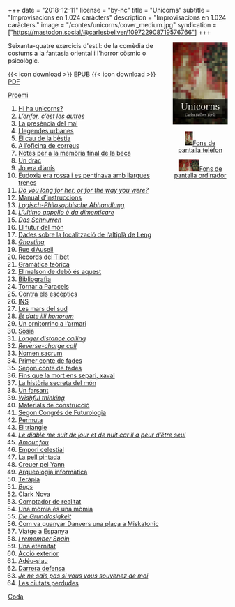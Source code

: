 +++
date = "2018-12-11"
license = "by-nc"
title = "Unicorns"
subtitle = "Improvisacions en 1.024 caràcters"
description = "Improvisacions en 1.024 caràcters."
image = "/contes/unicorns/cover_medium.jpg"
syndication = ["https://mastodon.social/@carlesbellver/109722908719576766"]
+++

<div style="max-width: 25%; width: 200px; height: auto; float: right; margin: 0 0 0 1em; line-height: 1.1; text-align: center;"><img src="cover_small.jpg" alt="Portada edició electrònica"  style="" /><p><a href="unicorns_wallpaper_phone.jpg"><img src="unicorns_wallpaper_phone_th.jpg" style="width: 18px; margin-bottom: 0;"></a><a href="unicorns_wallpaper_phone.jpg" class="tiny" style="color: var(--font-color);">Fons de pantalla telèfon</a></p><a href="unicorns_wallpaper_desktop.jpg"><img src="unicorns_wallpaper_desktop_th.jpg" style="width: 48px; margin-bottom: 0;"></a><a href="unicorns_wallpaper_desktop.jpg" class="tiny" style="color: var(--font-color);">Fons de pantalla ordinador</a></p></div>

Seixanta-quatre exercicis d'estil: de la comèdia de costums a la fantasia oriental i l'horror còsmic o psicològic.

{{< icon download >}} <span class="small">[EPUB](/files/unicorns.epub)</span>
{{< icon download >}} <span class="small">[PDF](/files/unicorns.pdf)</span>

[Proemi](unicorns00)

  1. [Hi ha unicorns?](unicorns01)
  2. [*L’enfer, c’est les autres*](unicorns02)
  3. [La presència del mal](unicorns03)
  4. [Llegendes urbanes](unicorns04)
  5. [El cau de la bèstia](unicorns05)
  6. [A l’oficina de correus](unicorns06)
  7. [Notes per a la memòria final de la beca](unicorns07)
  8. [Un drac](unicorns08)
  9. [Jo era d’anís](unicorns09)
  10. [Eudoxia era rossa i es pentinava amb llargues trenes](unicorns10)
  11. [*Do you long for her, or for the way you were?*](unicorns11)
  12. [Manual d’instruccions](unicorns12)
  13. [*Logisch-Philosophische Abhandlung*](unicorns13)
  14. [*L’ultimo appello è da dimenticare*](unicorns14)
  15. [*Das Schnurren*](unicorns15)
  16. [El futur del món](unicorns16)
  17. [Dades sobre la localització de l’altiplà de Leng](unicorns17)
  18. [*Ghosting*](unicorns18)
  19. [Rue d’Auseil](unicorns19)
  20. [Records del Tibet](unicorns20)
  21. [Gramàtica teòrica](unicorns21)
  22. [El malson de debò és aquest](unicorns22)
  23. [Bibliografia](unicorns23)
  24. [Tornar a Paracels](unicorns24)
  25. [Contra els escèptics](unicorns25)
  26. [INS](unicorns26)
  27. [Les mars del sud](unicorns27)
  28. [*Et date illi honorem*](unicorns28)
  29. [Un ornitorrinc a l’armari](unicorns29)
  30. [Sòsia](unicorns30)
  31. [*Longer distance calling*](unicorns31)
  32. [*Reverse-charge call*](unicorns32)
  33. [Nomen sacrum](unicorns33)
  34. [Primer conte de fades](unicorns34)
  35. [Segon conte de fades](unicorns35)
  36. [Fins que la mort ens separi, xaval](unicorns36)
  37. [La història secreta del món](unicorns37)
  38. [Un farsant](unicorns38)
  39. [*Wishful thinking*](unicorns39)
  40. [Materials de construcció](unicorns40)
  41. [Segon Congrés de Futurologia](unicorns41)
  42. [Permuta](unicorns42)
  43. [El triangle](unicorns43)
  44. [*Le diable me suit de jour et de nuit car il a peur d’être seul*](unicorns44)
  45. [*Amour fou*](unicorns45)
  46. [Empori celestial](unicorns46)
  47. [La pell pintada](unicorns47)
  48. [Creuer pel Yann](unicorns48)
  49. [Arqueologia informàtica](unicorns49)
  50. [Teràpia](unicorns50)
  51. [*Bugs*](unicorns51)
  52. [Clark Nova](unicorns52)
  53. [Comptador de realitat](unicorns53)
  54. [Una mòmia és una mòmia](unicorns54)
  55. [*Die Grundlosigkeit*](unicorns55)
  56. [Com va guanyar Danvers una plaça a Miskatonic](unicorns56)
  57. [Viatge a Espanya](unicorns57)
  58. [*I remember Spain*](unicorns58)
  59. [Una eternitat](unicorns59)
  60. [Acció exterior](unicorns60)
  61. [Adéu-siau](unicorns61)
  62. [Darrera defensa](unicorns62)
  63. [*Je ne sais pas si vous vous souvenez de moi*](unicorns63)
  64. [Les ciutats perdudes](unicorns64)

[Coda](unicorns65)
